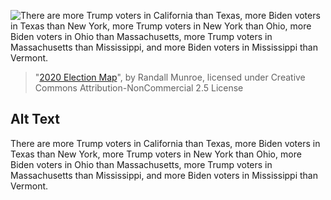 ![There are more Trump voters in California than Texas, more Biden voters in Texas than New York, more Trump voters in New York than Ohio, more Biden voters in Ohio than Massachusetts, more Trump voters in Massachusetts than Mississippi, and more Biden voters in Mississippi than Vermont.](https://imgs.xkcd.com/comics/2020_election_map.png)
> "[2020 Election Map](https://xkcd.com/2399/)", by Randall Munroe, licensed under Creative Commons Attribution-NonCommercial 2.5 License

## Alt Text
There are more Trump voters in California than Texas, more Biden voters in Texas than New York, more Trump voters in New York than Ohio, more Biden voters in Ohio than Massachusetts, more Trump voters in Massachusetts than Mississippi, and more Biden voters in Mississippi than Vermont.

